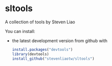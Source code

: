 sltools
=======

A collection of tools by Steven Liao

You can install:

* the latest development version from github with

    ```R
    install.packages("devtools")
    library(devtools)
    install_github("stevenliaotw/sltools")
    ````
